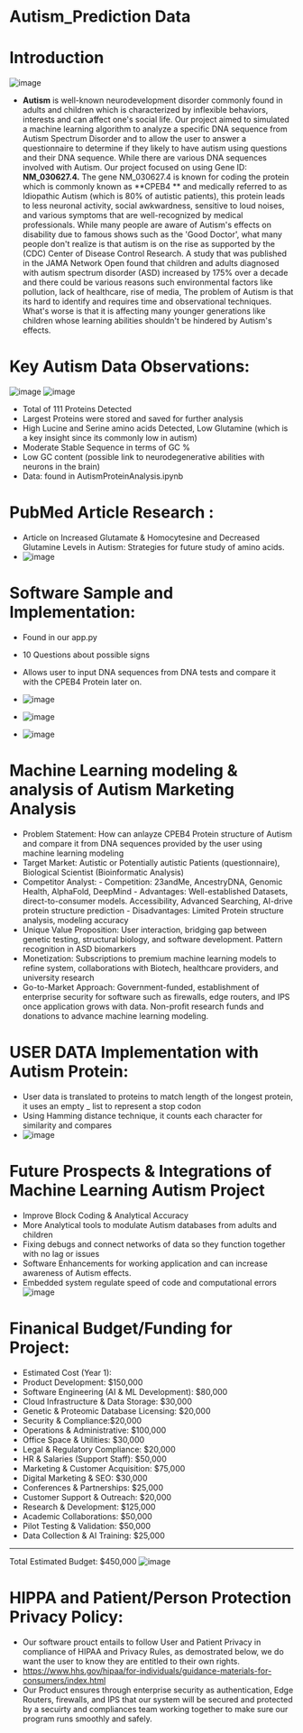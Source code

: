 # Autism_Prediction Data
# Introduction
![image](https://github.com/user-attachments/assets/b9d67fbf-0c53-4b31-b854-64d5f4f56439)

- **Autism** is well-known neurodevelopment disorder commonly found in adults and children which is characterized by inflexible behaviors, interests and can affect one's social life. Our project aimed to simulated a machine learning algorithm to analyze a specific DNA sequence from Autism Spectrum Disorder and to allow the user to answer a questionnaire to determine if they likely to have autism using questions and their DNA sequence. While there are various DNA sequences involved with Autism. Our project focused on using Gene ID: **NM_030627.4.** The gene NM_030627.4 is known for coding the protein which is commonly known as **CPEB4 ** and medically referred to as Idiopathic Autism (which is 80% of autistic patients), this protein leads to less neuronal activity, social awkwardness, sensitive to loud noises, and various symptoms that are well-recognized by medical professionals. While many people are aware of Autism's effects on disability due to famous shows such as the 'Good Doctor', what many people don't realize is that autism is on the rise as supported by the (CDC) Center of Disease Control Research. A study that was published in the JAMA Network Open found that children and adults diagnosed with autism spectrum disorder (ASD) increased by 175% over a decade and there could be various reasons such environmental factors like pollution, lack of healthcare, rise of media, The problem of Autism is that its hard to identify and requires time and observational techniques. What's worse is that it is affecting many younger generations like children whose learning abilities shouldn't be hindered by Autism's effects. 



# Key Autism Data Observations: 
![image](https://github.com/user-attachments/assets/3cb4b436-c7e9-47ce-bb9c-7ad1c7416cce)
![image](https://github.com/user-attachments/assets/24ce8d27-0474-41ba-a818-49100406a856)

- Total of 111 Proteins Detected 
- Largest Proteins were stored and saved for further analysis 
- High Lucine and Serine amino acids Detected, Low Glutamine (which is a key insight since its commonly low in autism) 
- Moderate Stable Sequence in terms of GC % 
- Low GC content (possible link to neurodegenerative abilities with neurons in the brain) 
- Data: found in AutismProteinAnalysis.ipynb


# PubMed Article Research :
- Article on Increased Glutamate & Homocytesine and Decreased Glutamine Levels in Autism: Strategies for future study of amino acids. 
- ![image](https://github.com/user-attachments/assets/eef052c5-1d0e-4bfe-b9e3-1ad6629c55a5)



# Software Sample and Implementation: 
- Found in our app.py
- 10 Questions about possible signs 
- Allows user to input DNA sequences from DNA tests and compare it with the CPEB4 Protein later on.
  
- ![image](https://github.com/user-attachments/assets/6b88f524-37d4-4444-9e52-ed61e8ed6c8d)
- ![image](https://github.com/user-attachments/assets/5a37598b-0265-44d2-aba7-c0d976cea26b)
- ![image](https://github.com/user-attachments/assets/81ed55a5-b191-42ef-a1f9-33274d4f3a1b)



# Machine Learning modeling & analysis of Autism Marketing Analysis
- Problem Statement: How can anlayze CPEB4 Protein structure of Autism and compare it from DNA sequences provided by the user using machine learning modeling 
- Target Market: Autistic or Potentially autistic Patients (questionnaire), Biological Scientist (Bioinformatic Analysis) 
- Competitor Analyst:
      - Competition: 23andMe, AncestryDNA, Genomic Health, AlphaFold, DeepMind
      - Advantages: Well-established Datasets, direct-to-consumer models. Accessibility, Advanced Searching, AI-drive protein structure prediction
      - Disadvantages: Limited Protein structure analysis, modeling accuracy 
- Unique Value Proposition: User interaction, bridging gap between genetic testing, structural biology, and software development. Pattern recognition in ASD biomarkers 
- Monetization: Subscriptions to premium machine learning models to refine system, collaborations with Biotech, healthcare providers, and university research
- Go-to-Market Approach:  Government-funded, establishment of enterprise security for software such as firewalls, edge routers, and IPS once application grows with data. Non-profit research funds and donations to advance machine learning modeling.


# USER DATA Implementation with Autism Protein: 
- User data is translated to proteins to match length of the longest protein, it uses an empty _ list to represent a stop codon 
- Using Hamming distance technique, it counts each character for similarity and compares
- ![image](https://github.com/user-attachments/assets/87094f5b-ee7f-4370-99dc-5ff3137caa7c)


# Future Prospects & Integrations of Machine Learning Autism Project
- Improve Block Coding & Analytical Accuracy
- More Analytical tools to modulate Autism databases from adults and children
- Fixing debugs and connect networks of data so they function together with no lag or issues 
- Software Enhancements for working application and can increase awareness of Autism effects. 
- Embedded system regulate speed of code and computational errors
![image](https://github.com/user-attachments/assets/7868f8cf-0563-45f9-88f9-d28702cd953d)


# Finanical Budget/Funding for Project: 
- Estimated Cost (Year 1):
- Product Development: $150,000
- Software Engineering (AI & ML Development): $80,000
- Cloud Infrastructure & Data Storage: $30,000
- Genetic & Proteomic Database Licensing: $20,000
- Security & Compliance:$20,000
- Operations & Administrative: $100,000
- Office Space & Utilities: $30,000
- Legal & Regulatory Compliance: $20,000
- HR & Salaries (Support Staff): $50,000
- Marketing & Customer Acquisition: $75,000
- Digital Marketing & SEO: $30,000
- Conferences & Partnerships: $25,000
- Customer Support & Outreach: $20,000
- Research & Development: $125,000
- Academic Collaborations: $50,000
- Pilot Testing & Validation: $50,000
- Data Collection & AI Training: $25,000
-----------------------------------------------
Total Estimated Budget: $450,000
![image](https://github.com/user-attachments/assets/f2025a07-54bc-4605-a137-4cbf61b07865)



# HIPPA and Patient/Person Protection Privacy Policy: 
- Our software prouct entails to follow User and Patient Privacy in compliance of HIPAA and Privacy Rules, as demostrated below, we do want the user to know they are entitled to their own rights.
- https://www.hhs.gov/hipaa/for-individuals/guidance-materials-for-consumers/index.html
- Our Product ensures through enterprise security as authentication, Edge Routers, firewalls, and IPS that our system will be secured and protected by a secuirty and compliances team working together to make sure our program runs smoothly and safely. 
